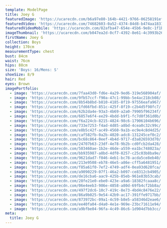 ```yaml
---
template: ModelPage
title: Joey G
featuredImage: 'https://ucarecdn.com/b6a97e80-164b-4421-9766-06258191ef5e/'
featuredVideo: 'https://ucarecdn.com/74682603-0a52-4374-84d8-b474aa18317f/'
featuredVideoMobile: 'https://ucarecdn.com/82afba47-654e-45b6-9e8c-1f1b81a7d847/'
imageThumbnail: 'https://ucarecdn.com/b047ea2d-0cf7-4392-8e61-4c3993b2610b/'
firstName: Joey G
collection: Boys
height: 170cm
measurementType: chest
bust: 84cm
waist: 76cm
hips: 88cm
size: 'Boys: 16/Mens: S'
shoeSize: 8/9
hair: Red
eyes: Brown
imagePortfolio:
  - image: 'https://ucarecdn.com/7faa43d0-fd6e-4a29-9ed6-319e568904af/'
  - image: 'https://ucarecdn.com/9fb57ccf-f90a-47c1-99bb-5e4ac218cb08/'
  - image: 'https://ucarecdn.com/8b54b8bd-b810-4185-8f19-97556eafa967/'
  - image: 'https://ucarecdn.com/1fd66fbd-851c-425f-8f19-c2b4d5f98fc7/'
  - image: 'https://ucarecdn.com/62b2da4e-93a3-4b69-a2a0-79905f96234f/'
  - image: 'https://ucarecdn.com/6857e6f4-ee29-4bdd-b9f1-fc7d0f361d0b/'
  - image: 'https://ucarecdn.com/f6a224cb-8215-4824-98c6-17906104b696/'
  - image: 'https://ucarecdn.com/733e7253-f4ad-4d85-a8bd-4cea0c32c99c/'
  - image: 'https://ucarecdn.com/e8b5c42f-ac49-4560-9a1b-ec9e4c8d4d25/'
  - image: 'https://ucarecdn.com/caf582fb-0a2b-4020-adc8-131245cef0c2/'
  - image: 'https://ucarecdn.com/bc68c864-0eef-4b4d-9717-d3a826593d70/'
  - image: 'https://ucarecdn.com/24707b63-23df-4e78-9b2b-cd0fcb2da428/'
  - image: 'https://ucarecdn.com/503460ae-1b2e-46de-a559-ea1bc748023a/'
  - image: 'https://ucarecdn.com/bb935987-a8bd-4df0-8257-c25c03b8ba9e/'
  - image: 'https://ucarecdn.com/9621dad7-f046-4eb1-bc78-acda5ce8eb40/'
  - image: 'https://ucarecdn.com/213e9508-eb78-46e5-a86e-cff5a6481951/'
  - image: 'https://ucarecdn.com/f85a61f0-7ef2-4749-adf4-0ea93d628fca/'
  - image: 'https://ucarecdn.com/a9090229-07f1-46a2-b097-ce8312cb4905/'
  - image: 'https://ucarecdn.com/de16cba6-aac9-425b-85eb-961e83b53cab/'
  - image: 'https://ucarecdn.com/28fe21e0-ebe0-423e-a9a6-18382fcaaa8c/'
  - image: 'https://ucarecdn.com/06e4eeb3-986e-4858-a80d-69fb4cf2bb8a/'
  - image: 'https://ucarecdn.com/497f2dc6-10c7-419c-8e73-4bd4c8476e22/'
  - image: 'https://ucarecdn.com/86a9b025-9e54-42b9-ac17-391ffe9717bb/'
  - image: 'https://ucarecdn.com/873972bc-09a1-4c59-b8e5-a58346d2eae6/'
  - image: 'https://ucarecdn.com/ee40fa04-d4a0-4e1e-969e-23bc71611e94/'
  - image: 'https://ucarecdn.com/a9bfbe04-96fa-4c49-86c6-1d904d7bb3cc/'
meta:
  title: Joey G
---
```


